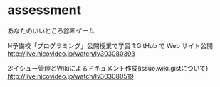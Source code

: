 # assessment
あなたのいいところ診断ゲーム

N予備校「プログラミング」公開授業で学習
1:GitHub で Web サイト公開
　http://live.nicovideo.jp/watch/lv303080393
 
2:イシュー管理とWikiによるドキュメント作成(issue.wiki.gistについて)
　http://live.nicovideo.jp/watch/lv303080519
 
